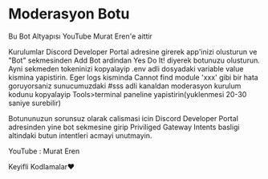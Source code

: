 # Moderasyon Botu

Bu Bot Altyapısı YouTube Murat Eren'e aittir 

Kurulumlar
Discord Developer Portal adresine girerek app'inizi olusturun ve "Bot" sekmesinden Add Bot ardindan Yes Do It! diyerek botunuzu olusturun. Ayni sekmeden tokeninizi kopyalayip .env adli dosyadaki variable value kismina yapistirin. Eger logs kisminda Cannot find module 'xxx' gibi bir hata goruyorsaniz sunucumuzdaki #sss adli kanaldan moderasyon kurulum kodunu kopyalayip Tools>terminal paneline yapistirin(yuklenmesi 20-30 saniye surebilir)

Botununuzun sorunsuz olarak calismasi icin Discord Developer Portal adresinden yine bot sekmesine girip Priviliged Gateway Intents basligi altindaki butun intentleri acmayi unutmayin.

YouTube : Murat Eren

Keyifli Kodlamalar❤
